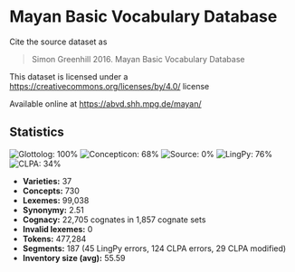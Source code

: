 # Mayan Basic Vocabulary Database

Cite the source dataset as

> Simon Greenhill 2016. Mayan Basic Vocabulary Database

This dataset is licensed under a https://creativecommons.org/licenses/by/4.0/ license

Available online at https://abvd.shh.mpg.de/mayan/

## Statistics
![Glottolog: 100%](https://img.shields.io/badge/Glottolog-100%25-brightgreen.svg "Glottolog: 100%") ![Concepticon: 68%](https://img.shields.io/badge/Concepticon-68%25-orange.svg "Concepticon: 68%") ![Source: 0%](https://img.shields.io/badge/Source-0%25-red.svg "Source: 0%") ![LingPy: 76%](https://img.shields.io/badge/LingPy-76%25-yellow.svg "LingPy: 76%") ![CLPA: 34%](https://img.shields.io/badge/CLPA-34%25-red.svg "CLPA: 34%")

- **Varieties:** 37
- **Concepts:** 730
- **Lexemes:** 99,038
- **Synonymy:** 2.51
- **Cognacy:** 22,705 cognates in 1,857 cognate sets
- **Invalid lexemes:** 0
- **Tokens:** 477,284
- **Segments:** 187 (45 LingPy errors, 124 CLPA errors, 29 CLPA modified)
- **Inventory size (avg):** 55.59